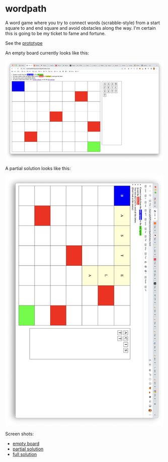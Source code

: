# wordpath

A word game where you try to connect words (scrabble-style) from a start square to and end square and avoid obstacles along the way. I'm certain this is going to be my ticket to fame and fortune.

See the [prototype](https://spudtrooper.github.io/wordpath)

An empty board currently looks like this:

![Empty board](empty-board.png)

A partial solution looks like this:

![Partial solution](partial-solution.png)

Screen shots:

* [empty board](https://raw.githubusercontent.com/spudtrooper/wordpath/main/empty-board.png)
* [partial solution](https://raw.githubusercontent.com/spudtrooper/wordpath/main/partial-solution.png)
* [full solution](https://raw.githubusercontent.com/spudtrooper/wordpath/main/solution.png)